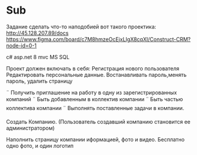 # Sub

Задание сделать что-то наподобией вот такого проектика: 
http://45.128.207.89/docs
https://www.figma.com/board/c7M8hmzeOcEjxLIgX8cqXI/Construct-CRM?node-id=0-1

c#
asp.net 8 mvc
MS SQL

Проект должен включать в себя:
  Регистрация нового пользователя
  Редактировать персональные данные. 
  Востанавливать пароль,менять пароль, 
  удалить страницу

  ¨ Получить приглашение на работу в одну из зарегистрированных компаний
  ¨ Быть добавленным в коллектив компании
  ¨ Быть частью коллектива компании
  ¨ Выполнять поставленные задачи в компании.

Создать Компанию.
(Пользователь создавший компанию становится ее администратором)

Наполнить страницу компании иформацией, фото и видео.
Бесплатно одно фото, и один логотип





